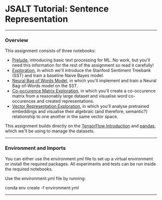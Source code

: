 # JSALT Tutorial: Sentence Representation

---

### Overview

This assignment consists of three notebooks:
* [Prelude](Prelude.ipynb), introducing basic text processing for ML. No work,
  but you'll need this information for the rest of the assignment so read it carefully!
* [Exploration](Exploration.ipynb), in which we'll introduce the Stanford 
  Sentiment Treebank (SST) and train a baseline Naive Bayes model.
* [Neural Bag of Words Model](NeuralBOW.ipynb), in which you'll implement and train a Neural 
  Bag-of-Words model on the SST.
* [Co-occurence Matrix Exploration](Embeddings_SVD_Viz.ipynb), in which you'll create a co-occurence matrix from a reasonably large dataset and visualise word co-occurences and created representations.
* [Vector Representation Exploration](Embeddings_explore.ipynb), in which you'll analyse pretrained embeddings and visualise their algebraic (and therefore, semantic?) relationship to one another in the same vector space. 
 


This assignment builds directly on the [TensorFlow Introduction](../a1/tensorflow/tensorflow.ipynb) and [pandas](https://pandas.pydata.org/pandas-docs/stable/index.html), which we'll be using to manage the datasets.

---

### Environment and Imports

You can either use the environment.yml file to set up a virtual environment or install the required packages. All experiments and tests can be run inside the required notebooks.

Use the environment.yml file by running:

conda env create -f environment.yml

---

